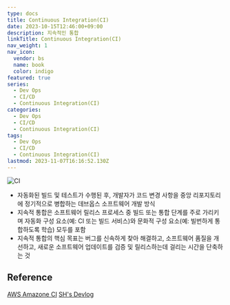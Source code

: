 ```yaml
---
type: docs
title: Continuous Integration(CI)
date: 2023-10-15T12:46:00+09:00
description: 지속적인 통합
linkTitle: Continuous Integration(CI)
nav_weight: 1
nav_icon:
  vendor: bs
  name: book
  color: indigo
featured: true
series:
  - Dev Ops
  - CI/CD
  - Continuous Integration(CI)
categories:
  - Dev Ops
  - CI/CD
  - Continuous Integration(CI)
tags:
  - Dev Ops
  - CI/CD
  - Continuous Integration(CI)
lastmod: 2023-11-07T16:16:52.130Z
---
```


![CI](/dev-ops/ci.png?width=512px#center)

- 자동화된 빌드 및 테스트가 수행된 후, 개발자가 코드 변경 사항을 중앙 리포지토리에 정기적으로 병합하는 데브옵스 소프트웨어 개발 방식
- 지속적 통합은 소프트웨어 릴리스 프로세스 중 빌드 또는 통합 단계를 주로 가리키며 자동화 구성 요소(예: CI 또는 빌드 서비스)와 문화적 구성 요소(예: 빌번하게 통합하도록 학습) 모두를 포함
- 지속적 통합의 핵심 목표는 버그를 신속하게 찾아 해결하고, 소프트웨어 품질을 개선하고, 새로운 소프트웨어 업데이트를 검증 및 릴리스하는데 걸리는 시간을 단축하는 것

## Reference

[AWS Amazone CI](https://aws.amazon.com/ko/devops/continuous-integration/)
[SH's Devlog](https://seosh817.tistory.com/104)
